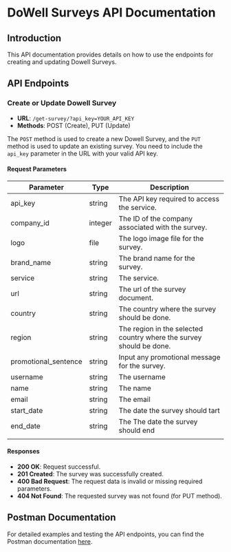 <!-- ======================The API Documentation============================== -->


# DoWell Surveys API Documentation

## Introduction
This API documentation provides details on how to use the endpoints for creating and updating Dowell Surveys.

## API Endpoints

### Create or Update Dowell Survey

- **URL**: `/get-survey/?api_key=YOUR_API_KEY`
- **Methods**: POST (Create), PUT (Update)

The `POST` method is used to create a new Dowell Survey, and the `PUT` method is used to update an existing survey. You need to include the `api_key` parameter in the URL with your valid API key.


#### Request Parameters

| Parameter             | Type     | Description                                      |
|-----------------------|----------|--------------------------------------------------|
| api_key               | string   | The API key required to access the service.     |
| company_id            | integer  | The ID of the company associated with the survey.|
| logo                  | file     | The logo image file for the survey.             |
| brand_name            | string   | The brand name for the survey.                  |
| service               | string   | The service.                 |
| url                   | string   | The url of the survey document.                 |
| country               | string   | The country where the survey should be done.                 |
| region                | string   | The region in the selected country where the survey should be done.                 |
| promotional_sentence  | string   | Input any promotional message for the survey.                 |
| username              | string   | The username                 |
| name                  | string   | The name                 |
| email                  | string   | The email                 |
| start_date                  | string   | The date the survey should tart                 |
| end_date                  | string   | The The date the survey should end                 |
                                            |

#### Responses

- **200 OK**: Request successful.
- **201 Created**: The survey was successfully created.
- **400 Bad Request**: The request data is invalid or missing required parameters.
- **404 Not Found**: The requested survey was not found (for PUT method).

## Postman Documentation

For detailed examples and testing the API endpoints, you can find the Postman documentation [here](https://www.postman.com/telecoms-meteorologist-97889107/workspace/33939f3e-5474-469e-903e-6b5438341be9/share?collection=24456149-3b37fa2b-3430-4691-b6db-1273a7c1562d&target=embed).
